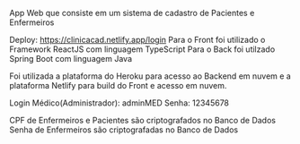 App Web que consiste em um sistema de cadastro de Pacientes e Enfermeiros 

Deploy: https://clinicacad.netlify.app/login
Para o Front foi utilizado o Framework ReactJS com linguagem TypeScript
Para o Back foi utilzado Spring Boot com linguagem Java

Foi utilizada a plataforma do Heroku para acesso ao Backend em nuvem e a plataforma Netlify para build do Front e acesso em nuvem. 

Login Médico(Administrador): adminMED
Senha: 12345678

CPF de Enfermeiros e Pacientes são criptografados no Banco de Dados
Senha de Enfermeiros são criptografadas no Banco de Dados
